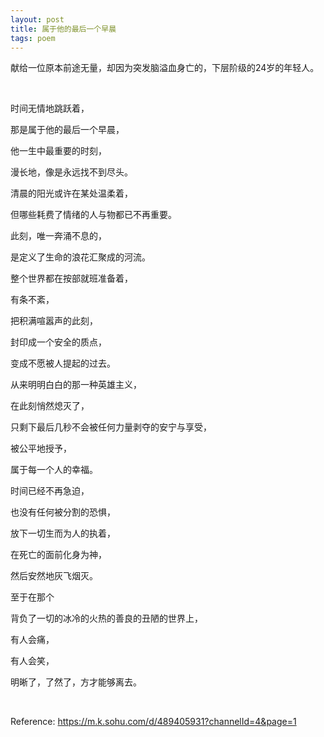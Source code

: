 ```yaml
---
layout: post
title: 属于他的最后一个早晨
tags: poem
---
```



献给一位原本前途无量，却因为突发脑溢血身亡的，下层阶级的24岁的年轻人。

<!-- more -->

<br>

时间无情地跳跃着，

那是属于他的最后一个早晨，

他一生中最重要的时刻，

漫长地，像是永远找不到尽头。

清晨的阳光或许在某处温柔着，

但哪些耗费了情绪的人与物都已不再重要。

此刻，唯一奔涌不息的，

是定义了生命的浪花汇聚成的河流。

整个世界都在按部就班准备着，

有条不紊，

把积满喧嚣声的此刻，

封印成一个安全的质点，

变成不愿被人提起的过去。

从来明明白白的那一种英雄主义，

在此刻悄然熄灭了，

只剩下最后几秒不会被任何力量剥夺的安宁与享受，

被公平地授予，

属于每一个人的幸福。

时间已经不再急迫，

也没有任何被分割的恐惧，

放下一切生而为人的执着，

在死亡的面前化身为神，

然后安然地灰飞烟灭。

至于在那个

背负了一切的冰冷的火热的善良的丑陋的世界上，

有人会痛，

有人会笑，

明晰了，了然了，方才能够离去。

<br>

Reference: https://m.k.sohu.com/d/489405931?channelId=4&page=1

<br>
